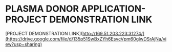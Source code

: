 # PLASMA DONOR APPLICATION-PROJECT DEMONSTRATION LINK
    

[PROJECT DEMONSTRATION LINK](http://169.51.203.223:31274/](https://drive.google.com/file/d/135p51SwBxZYh6EsvcVpm60glwDSrAjNa/view?usp=sharing)
